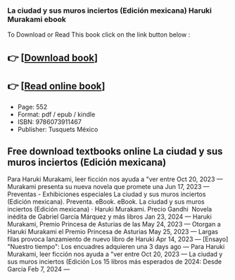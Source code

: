 ### La ciudad y sus muros inciertos (Edición mexicana) Haruki Murakami ebook

To Download or Read This book click on the link button below :

## 👉  [**[Download book](http://get-pdfs.com/download.php?group=book&from=github.com&id=703370&lnk=1081 "Download book")**]

## 👉  [**[Read online book](http://get-pdfs.com/download.php?group=book&from=github.com&id=703370&lnk=1081 "Read online book")**]


* Page: 552
* Format: pdf / epub / kindle
* ISBN: 9786073911467
* Publisher: Tusquets México



## Free download textbooks online La ciudad y sus muros inciertos (Edición mexicana)



 Para Haruki Murakami, leer ficción nos ayuda a &quot;ver entre Oct 20, 2023 —
 Murakami presenta su nueva novela que promete una Jun 17, 2023 —
 Preventas - Exhibiciones especiales La ciudad y sus muros inciertos (Edición mexicana). Preventa. eBook. eBook. La ciudad y sus muros inciertos (Edición mexicana) · Haruki Murakami. Precio Gandhi 
 Novela inédita de Gabriel García Márquez y más libros Jan 23, 2024 —
 Haruki Murakami, Premio Princesa de Asturias de las May 24, 2023 —
 Otorgan a Haruki Murakami el Premio Princesa de Asturias May 25, 2023 —
 Largas filas provoca lanzamiento de nuevo libro de Haruki Apr 14, 2023 —
 [Ensayo] &quot;Nuestro tiempo&quot;: Los encuadres adquieren una 3 days ago —
 Para Haruki Murakami, leer ficción nos ayuda a &quot;ver entre Oct 20, 2023 —
 La ciudad y sus muros inciertos (Edición 
 Los 15 libros más esperados de 2024: Desde García Feb 7, 2024 —





